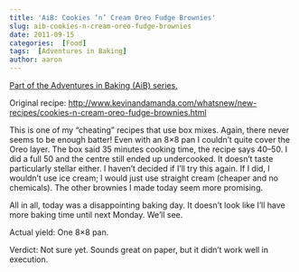 ```yaml
---
title: 'AiB: Cookies ‘n’ Cream Oreo Fudge Brownies'
slug: aib-cookies-n-cream-oreo-fudge-brownies
date: 2011-09-15
categories:  [Food]
tags:  [Adventures in Baking]
author: aaron
---
```


[Part of the Adventures in Baking (AiB) series.](../adventures-in-baking-aib-overview "Adventures in Baking (AiB): Overview")

Original recipe: <http://www.kevinandamanda.com/whatsnew/new-recipes/cookies-n-cream-oreo-fudge-brownies.html>

This is one of my “cheating” recipes that use box mixes. Again, there never seems to be enough batter! Even with an 8×8 pan I couldn’t quite cover the Oreo layer. The box said 35 minutes cooking time, the recipe says 40–50. I did a full 50 and the centre still ended up undercooked. It doesn’t taste particularly stellar either. I haven’t decided if I’ll try this again. If I did, I wouldn’t use ice cream; I would just use straight cream (cheaper and no chemicals). The other brownies I made today seem more promising.

All in all, today was a disappointing baking day. It doesn’t look like I’ll have more baking time until next Monday. We’ll see.

Actual yield: One 8×8 pan.

Verdict: Not sure yet. Sounds great on paper, but it didn’t work well in execution.
